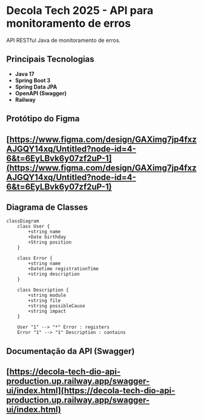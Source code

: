 # Decola Tech 2025 - API para monitoramento de erros

API RESTful Java de monitoramento de erros.

## Principais Tecnologias
 - **Java 17**
 - **Spring Boot 3**
 - **Spring Data JPA**
 - **OpenAPI (Swagger)** 
 - **Railway**

## Protótipo do Figma
## [https://www.figma.com/design/GAXimg7jp4fxzAJGQY14xq/Untitled?node-id=4-6&t=6EyLBvk6y07zf2uP-1](https://www.figma.com/design/GAXimg7jp4fxzAJGQY14xq/Untitled?node-id=4-6&t=6EyLBvk6y07zf2uP-1)

## Diagrama de Classes

```mermaid
classDiagram
    class User {
        +string name
        +Date birthday
        +String position
    }

    class Error {
        +string name
        +Datetime registrationTime
        +string description
    }

    class Description {
        +string module
        +string file
        +string possibleCause
        +string impact
    }

    User "1" --> "*" Error : registers
    Error "1" --> "1" Description : contains
```


## Documentação da API (Swagger)

## [https://decola-tech-dio-api-production.up.railway.app/swagger-ui/index.html](https://decola-tech-dio-api-production.up.railway.app/swagger-ui/index.html)




